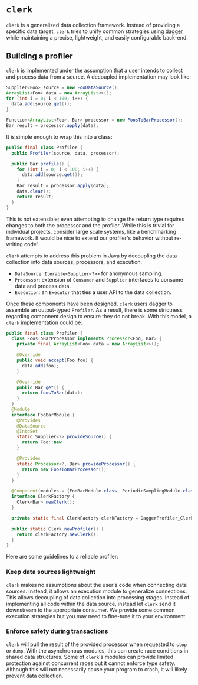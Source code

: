 # `clerk`

`clerk` is a generalized data collection framework. Instead of providing a specific data target, `clerk` tries to unify common strategies using [dagger](https://dagger.dev/) while maintaining a precise, lightweight, and easily configurable back-end.

## Building a profiler

`clerk` is implemented under the assumption that a user intends to collect and process data from a source. A decoupled implementation may look like:

<!-- change the code below to actually profiler correctly -->
```java
Supplier<Foo> source = new FooDataSource();
ArrayList<Foo> data = new ArrayList<>();
for (int i = 0; i < 100; i++) {
  data.add(source.get());
}

Function<ArrayList<Foo>, Bar> processor = new FoosToBarProcessor();
Bar result = processor.apply(data);
```

It is simple enough to wrap this into a class:

```java
public final class Profiler {
  public Profiler(source, data, processor);

  public Bar profile() {
    for (int i = 0; i < 100; i++) {
      data.add(source.get());
    }
    Bar result = processor.apply(data);
    data.clear();
    return result;
  }
}
```

This is not extensible; even attempting to change the return type requires changes to both the processor and the profiler. While this is trivial for individual projects, consider large scale systems, like a benchmarking framework. It would be nice to extend our profiler's behavior without re-writing code'.

`clerk` attempts to address this problem in Java by decoupling the data collection into data sources, processors, and execution.

 - `DataSource`: `Iterable<Supplier<?>>` for anonymous sampling.
 - `Processor`: extension of `Consumer` and `Supplier` interfaces to consume data and process data.
 - `Execution`: an `Executor` that ties a user API to the data collection.

Once these components have been designed, `clerk` users dagger to assemble an output-typed `Profiler`. As a result, there is some strictness regarding component design to ensure they do not break. With this model, a `clerk` implementation could be:

```java
public final class Profiler {
  class FoosToBarProcessor implements Processor<Foo, Bar> {
    private final ArrayList<Foo> data = new ArrayList<>();

    @Override
    public void accept(Foo foo) {
      data.add(foo);
    }

    @Override
    public Bar get() {
      return foosToBar(data);
    }
  }
  @Module
  interface FooBarModule {
    @Provides
    @DataSource
    @IntoSet
    static Supplier<?> provideSource() {
      return Foo::new
    }

    @Provides
    static Processor<?, Bar> provideProcessor() {
      return new FoosToBarProcessor();
    }
  }

  @Component(modules = {FooBarModule.class, PeriodicSamplingModule.class})
  interface ClerkFactory {
    Clerk<Bar> newClerk();
  }

  private static final ClerkFactory clerkFactory = DaggerProfiler_ClerkFactory.builder().build();

  public static Clerk newProfiler() {
    return clerkFactory.newClerk();
  }
}
```

Here are some guidelines to a reliable profiler:

### Keep data sources lightweight

`clerk` makes no assumptions about the user's code when connecting data sources. Instead, it allows an execution module to generalize connections. This allows decoupling of data collection into processing stages. Instead of implementing all code within the data source, instead let `clerk` send it downstream to the appropriate consumer. We provide some common execution strategies but you may need to fine-tune it to your environment.

### Enforce safety during transactions

`clerk` will pull the result of the provided processor when requested to `stop` or `dump`. With the asynchronous modules, this can create race conditions in shared data structures. Some of `clerk`'s modules can provide limited protection against concurrent races but it cannot enforce type safety. Although this will not necessarily cause your program to crash, it will likely prevent data collection.
